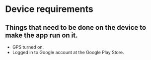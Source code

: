 # Device requirements

## Things that need to be done on the device to make the app run on it.

- GPS turned on.
- Logged in to Google account at the Google Play Store.
